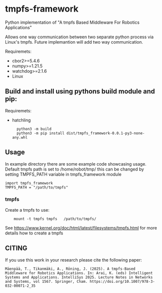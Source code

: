 # tmpfs-framework
Python implementation of "A tmpfs Based Middleware For Robotics Applications"

Allows one way communication between two separate python process via Linux's tmpfs. Future implemantion will add two way communication.

Requiremets:

* cbor2>=5.4.6
* numpy>=1.21.5
* watchdog>=2.1.6
* Linux 

## Build and install using pythons build module and pip:
Requiremets:
* hatchling

        python3 -m build
        python3 -m pip install dist/tmpfs_framework-0.0.1-py3-none-any.whl

## Usage
In example directory there are some example code showcasing usage.
Default tmpfs path is set to /home/robot/tmp/ this can be changed by setting TMPFS_PATH variable in tmpfs_framework module
```
import tmpfs_framework
TMPFS_PATH = "/path/to/tmpfs"
```


### tmpfs

Create a tmpfs to use:

        mount -t tmpfs tmpfs   /path/to/tmpfs/

See
https://www.kernel.org/doc/html/latest/filesystems/tmpfs.html for more details how to create a tmpfs


## CITING
If you use this work in your research please cite the following paper:

`Mäenpää, T., Tikanmäki, A., Röning, J. (2025). A tmpfs-Based Middleware for Robotics Applications. In: Arai, K. (eds) Intelligent Systems and Applications. IntelliSys 2025. Lecture Notes in Networks and Systems, vol 1567. Springer, Cham. https://doi.org/10.1007/978-3-032-00071-2_35`
